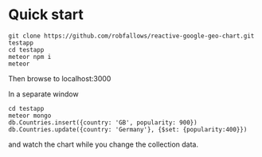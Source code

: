 # Quick start

    git clone https://github.com/robfallows/reactive-google-geo-chart.git testapp
    cd testapp
    meteor npm i
    meteor

Then browse to localhost:3000

In a separate window

    cd testapp
    meteor mongo
    db.Countries.insert({country: 'GB', popularity: 900})
    db.Countries.update({country: 'Germany'}, {$set: {popularity:400}})

and watch the chart while you change the collection data.